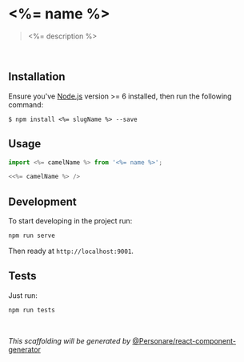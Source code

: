# <%= name %>

> <%= description %>

<br />

## Installation 

Ensure you've [Node.js](https://nodejs.org) version >= 6 installed, then run the following command:

```
$ npm install <%= slugName %> --save
```

## Usage
```js
import <%= camelName %> from '<%= name %>';

<<%= camelName %> />
```

## Development

To start developing in the project run:

```bash
npm run serve
```

Then ready at `http://localhost:9001`.

## Tests

Just run:

```bash
npm run tests
```

<br />

*This scaffolding will be generated by* [@Personare/react-component-generator](https://github.com/Personare/react-component-generator)
